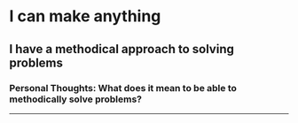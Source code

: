 # I can make anything

## I have a methodical approach to solving problems

### Personal Thoughts: What does it mean to be able to methodically solve problems?



------

